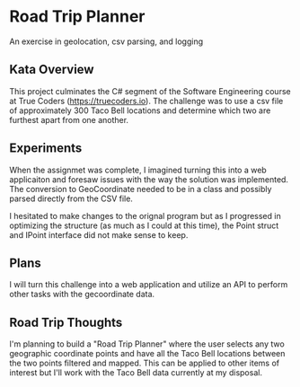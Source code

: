 # Road Trip Planner

An exercise in geolocation, csv parsing, and logging

## Kata Overview

This project culminates the C# segment of the Software Engineering course at True Coders (https://truecoders.io). 
The challenge was to use a csv file of approximately 300 Taco Bell locations and determine which two are furthest
apart from one another. 

## Experiments

When the assignmet was complete, I imagined turning this into a web applicaiton and foresaw issues with the way the solution was implemented. The conversion to GeoCoordinate needed to be in a class and possibly parsed directly from the CSV file. 

I hesitated to make changes to the orignal program but as I progressed in optimizing the structure (as much as I could at this time), the Point struct and IPoint interface did not make sense to keep. 

## Plans

I will turn this challenge into a web application and utilize an API to perform other tasks with the gecoordinate data. 

## Road Trip Thoughts

I'm planning to build a "Road Trip Planner" where the user selects any two geographic coordinate points and have all the Taco Bell locations between the two points filtered and mapped. This can be applied to other items of interest but I'll work with the Taco Bell data currently at my disposal. 
